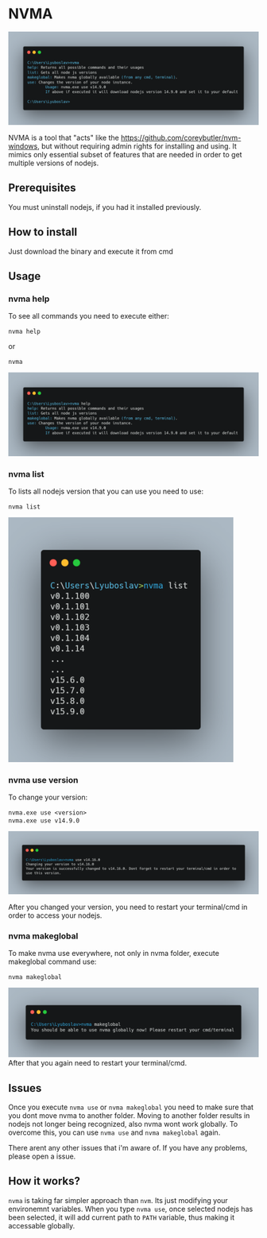# NVMA

![NVMA](nvma.png)

NVMA is a tool that "acts" like the https://github.com/coreybutler/nvm-windows, but without requiring admin rights for installing and using. 
It mimics only essential subset of features that are needed in order to get multiple versions of nodejs. 

## Prerequisites

You must uninstall nodejs, if you had it installed previously.

## How to install

Just download the binary and execute it from cmd

## Usage

### nvma help
To see all commands you need to execute either:
```
nvma help
```
or
```
nvma
```
![nvma help](nvma-help.png)

### nvma list
To lists all nodejs version that you can use you need to use:
```
nvma list
```
![nvma list](nvma-list1.png)

### nvma use version
To change your version:
```
nvma.exe use <version>
nvma.exe use v14.9.0
```
![nvma use](nvma-use.png)

After you changed your version, you need to restart your terminal/cmd in order to access your nodejs.

### nvma makeglobal

To make nvma use everywhere, not only in nvma folder, execute makeglobal command use:
```
nvma makeglobal
```
![nvma makeglobal](nvma-makeglobal.png)
After that you again need to restart your terminal/cmd.
## Issues

Once you execute `nvma use` or `nvma makeglobal` you need to make sure that you dont move nvma to another folder. Moving to another folder results in nodejs not longer being recognized, also nvma wont work globally. 
To overcome this, you can use `nvma use` and `nvma makeglobal` again.

There arent any other issues that i'm aware of. If you have any problems, please open a issue.

## How it works?

`nvma` is taking far simpler approach than `nvm`. Its just modifying your environemnt variables. When you type `nvma use`, once selected nodejs has been selected, it will add current path to `PATH` variable, thus making it accessable globally.